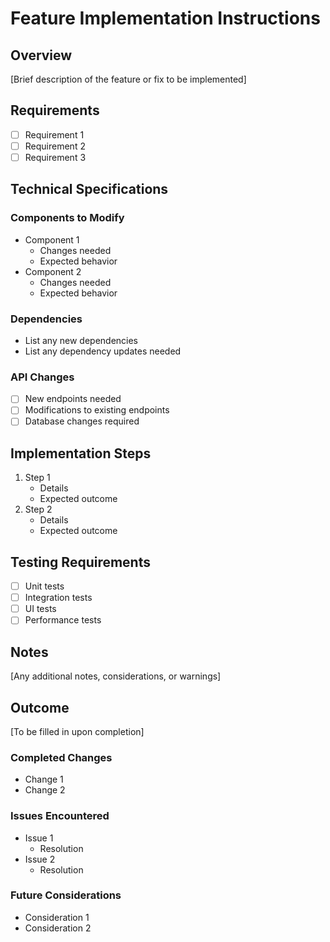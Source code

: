 # Feature Implementation Instructions

## Overview
[Brief description of the feature or fix to be implemented]

## Requirements
- [ ] Requirement 1
- [ ] Requirement 2
- [ ] Requirement 3

## Technical Specifications
### Components to Modify
- Component 1
  - Changes needed
  - Expected behavior
- Component 2
  - Changes needed
  - Expected behavior

### Dependencies
- List any new dependencies
- List any dependency updates needed

### API Changes
- [ ] New endpoints needed
- [ ] Modifications to existing endpoints
- [ ] Database changes required

## Implementation Steps
1. Step 1
   - Details
   - Expected outcome
2. Step 2
   - Details
   - Expected outcome

## Testing Requirements
- [ ] Unit tests
- [ ] Integration tests
- [ ] UI tests
- [ ] Performance tests

## Notes
[Any additional notes, considerations, or warnings]

## Outcome
[To be filled in upon completion]
### Completed Changes
- Change 1
- Change 2

### Issues Encountered
- Issue 1
  - Resolution
- Issue 2
  - Resolution

### Future Considerations
- Consideration 1
- Consideration 2 